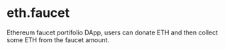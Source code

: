 # eth.faucet
Ethereum faucet portifolio DApp, users can donate ETH and then collect some ETH from the faucet amount.
